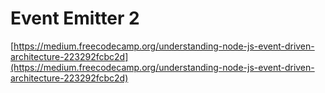 # Event Emitter 2

[https://medium.freecodecamp.org/understanding-node-js-event-driven-architecture-223292fcbc2d](https://medium.freecodecamp.org/understanding-node-js-event-driven-architecture-223292fcbc2d)

